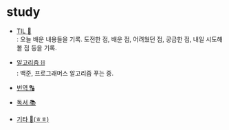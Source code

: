 # study

- [TIL 📝](https://github.com/dmydms/study/tree/main/TIL)  
  : 오늘 배운 내용들을 기록. 도전한 점, 배운 점, 어려웠던 점, 궁금한 점, 내일 시도해볼 점 등을 기록. 

- [알고리즘 ⛓](https://github.com/dmydms/study/tree/main/알고리즘)  
  : 백준, 프로그래머스 알고리즘 푸는 중.

- [번역 🔠](https://github.com/dmydms/study/tree/main/번역)
- [독서 📚](https://github.com/dmydms/study/tree/main/독서)
- [기타 🎸(ㅎㅎ)](https://github.com/dmydms/study/tree/main/기타)

